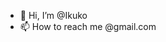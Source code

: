 - 👋 Hi, I’m @Ikuko
- 📫 How to reach me @gmail.com

<!---
Iku-ko/Iku-ko is a ✨ special ✨ repository because its `README.md` (this file) appears on your GitHub profile.
You can click the Preview link to take a look at your changes.
--->
